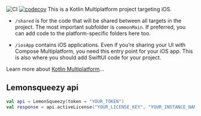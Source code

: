 ![CI](https://github.com/tddworks/lemonsqueezy-kotlin/actions/workflows/main.yml/badge.svg)
[![codecov](https://codecov.io/gh/tddworks/lemonsqueezy-kotlin/graph/badge.svg?token=1dENHyfyq4)](https://codecov.io/gh/tddworks/lemonsqueezy-kotlin)
This is a Kotlin Multiplatform project targeting iOS.

* `/shared` is for the code that will be shared between all targets in the project.
  The most important subfolder is `commonMain`. If preferred, you can add code to the platform-specific folders here too.

* `/iosApp` contains iOS applications. Even if you’re sharing your UI with Compose Multiplatform, 
  you need this entry point for your iOS app. This is also where you should add SwiftUI code for your project.


Learn more about [Kotlin Multiplatform](https://www.jetbrains.com/help/kotlin-multiplatform-dev/get-started.html)…


## Lemonsqueezy api

```kotlin
val api = LemonSqueezy(token = "YOUR_TOKEN")
val response = api.activeLicense("YOUR_LICENSE_KEY", "YOUR_INSTANCE_NAME")
```


